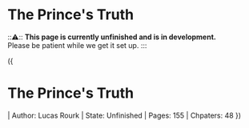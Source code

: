 # The Prince's Truth

:::warning:::
  **This page is currently unfinished and is in development.**   
  Please be patient while we get it set up.
:::

({
  # The Prince's Truth
  | Author: Lucas Rourk
  | State: Unfinished
  | Pages: 155
  | Chpaters: 48
})